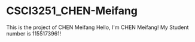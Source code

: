 # CSCI3251_CHEN-Meifang
This is the project of CHEN Meifang
Hello, I'm CHEN Meifang!
My Student number is 1155173961!